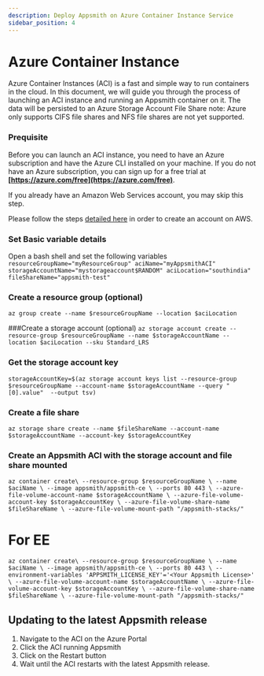 ```yaml
---
description: Deploy Appsmith on Azure Container Instance Service
sidebar_position: 4
---
```


# Azure Container Instance
Azure Container Instances (ACI) is a fast and simple way to run containers in the cloud.
In this document, we will guide you through the process of launching an ACI instance and running an Appsmith container on it. The data will be persisted to an Azure Storage Account File Share 
note: Azure only supports CIFS file shares and NFS file shares are not yet supported.

### Prequisite
Before you can launch an ACI instance, you need to have an Azure subscription and have the Azure CLI installed on your machine. If you do not have an Azure subscription, you can sign up for a free trial at **[https://azure.com/free](https://azure.com/free)**.

If you already have an Amazon Web Services account, you may skip this step.

Please follow the steps [detailed here](https://aws.amazon.com/premiumsupport/knowledge-center/create-and-activate-aws-account/) in order to create an account on AWS.


### Set Basic variable details
Open a bash shell and set the following variables
`
resourceGroupName="myResourceGroup"
aciName="myAppsmithACI"
storageAccountName="mystorageaccount$RANDOM"
aciLocation="southindia"  
fileShareName="appsmith-test"
`
### Create a resource group (optional)

`az group create --name $resourceGroupName --location $aciLocation`

###Create a storage account (optional)
`az storage account create --resource-group $resourceGroupName --name $storageAccountName --location $aciLocation --sku Standard_LRS`
### Get the storage account key
`storageAccountKey=$(az storage account keys list --resource-group $resourceGroupName --account-name $storageAccountName --query "[0].value"  --output tsv)`

### Create a file share
`az storage share create --name $fileShareName --account-name $storageAccountName --account-key $storageAccountKey`

### Create an Appsmith ACI with the storage account and file share mounted
`az container create\
 --resource-group $resourceGroupName \
 --name $aciName \
 --image appsmith/appsmith-ce \
 --ports 80 443 \
 --azure-file-volume-account-name $storageAccountName \
 --azure-file-volume-account-key $storageAccountKey \
 --azure-file-volume-share-name $fileShareName \
 --azure-file-volume-mount-path "/appsmith-stacks/"`

# For EE
`az container create\
 --resource-group $resourceGroupName \
 --name $aciName \
 --image appsmith/appsmith-ce \
 --ports 80 443 \
 --environment-variables 'APPSMITH_LICENSE_KEY'='<Your Appsmith License>' \
 --azure-file-volume-account-name $storageAccountName \
 --azure-file-volume-account-key $storageAccountKey \
 --azure-file-volume-share-name $fileShareName \
 --azure-file-volume-mount-path "/appsmith-stacks/"`


## Updating to the latest Appsmith release

1. Navigate to the ACI on the Azure Portal
2. Click the ACI running Appsmith
3. Click on the Restart button
4. Wait until the ACI restarts with the latest Appsmith release.

